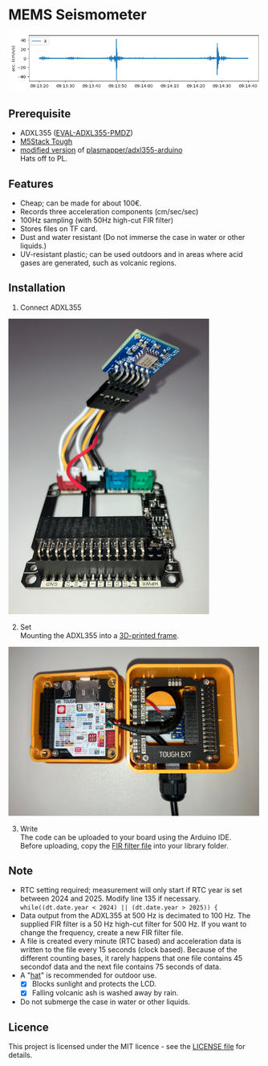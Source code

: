 # MEMS Seismometer  
<img src="images/wave.png"  width="800">

## Prerequisite
 - ADXL355 ([EVAL-ADXL355-PMDZ](https://www.analog.com/en/products/adxl355.html#product-overview))
 - [M5Stack Tough](https://docs.m5stack.com/en/core/tough) 
 - [modified version](https://github.com/T40O0/M5_ADXL355/tree/M5) of [plasmapper/adxl355-arduino](https://github.com/plasmapper/adxl355-arduino)  
Hats off to PL.

## Features
 - Cheap; can be made for about 100€.
 - Records three acceleration components (cm/sec/sec)
 - 100Hz sampling (with 50Hz high-cut FIR filter)
 - Stores files on TF card.
 - Dust and water resistant (Do not immerse the case in water or other liquids.)
 - UV-resistant plastic; can be used outdoors and in areas where acid gases are generated, such as volcanic regions.

## Installation
1. Connect ADXL355  
<img src="images/connect.JPG"  width="400">

2. Set  
Mounting the ADXL355 into a [3D-printed frame](3D_model/frame.stl).  
<img src="images/set.JPG" width="500">

3. Write  
The code can be uploaded to your board using the Arduino IDE.  
Before uploading, copy the [FIR filter file](into_library/) into your library folder.

## Note
 - RTC setting required; measurement will only start if RTC year is set between 2024 and 2025. Modify line 135 if necessary.  
   `while((dt.date.year < 2024) || (dt.date.year > 2025)) {`  
 - Data output from the ADXL355 at 500 Hz is decimated to 100 Hz. The supplied FIR filter is a 50 Hz high-cut filter for 500 Hz. If you want to change the frequency, create a new FIR filter file.
 - A file is created every minute (RTC based) and acceleration data is written to the file every 15 seconds (clock based). Because of the different counting bases, it rarely happens that one file contains 45 secondof data and the next file contains 75 seconds of data.
 - A "[hat](3D_model/hat.stl)" is recommended for outdoor use.
   - [x] Blocks sunlight and protects the LCD.
   - [x] Falling volcanic ash is washed away by rain.
 - Do not submerge the case in water or other liquids.

## Licence
This project is licensed under the MIT licence - see the [LICENSE file](LICENSE) for details.

